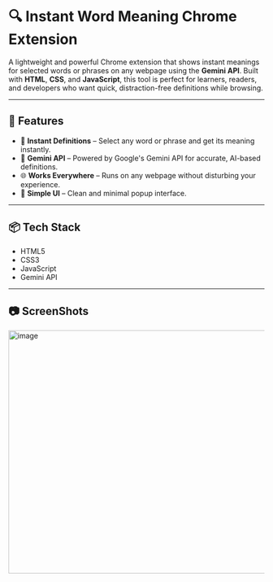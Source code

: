 # 🔍 Instant Word Meaning Chrome Extension

A lightweight and powerful Chrome extension that shows instant meanings for selected words or phrases on any webpage using the **Gemini API**. Built with **HTML**, **CSS**, and **JavaScript**, this tool is perfect for learners, readers, and developers who want quick, distraction-free definitions while browsing.

---

## 🚀 Features

- 📘 **Instant Definitions** – Select any word or phrase and get its meaning instantly.
- 🤖 **Gemini API** – Powered by Google's Gemini API for accurate, AI-based definitions.
- 🌐 **Works Everywhere** – Runs on any webpage without disturbing your experience.
- 🎨 **Simple UI** – Clean and minimal popup interface.

---

## 📦 Tech Stack

- HTML5  
- CSS3  
- JavaScript  
- Gemini API

---

## 📷 ScreenShots
<img width="946" height="478" alt="image" src="https://github.com/user-attachments/assets/9269d761-d323-4716-89a4-1f33f742e51d" />
